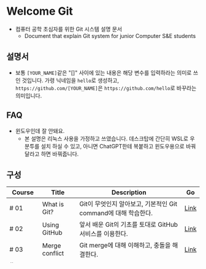 # Welcome Git

- 컴퓨터 공학 초심자를 위한 Git 시스템 설명 문서
  - Document that explain Git system for junior Computer S&amp;E students

## 설명서

- 보통 `[YOUR_NAME]`같은 "[]" 사이에 있는 내용은 해당 변수를 입력하라는 의미로 쓰인 것입니다. 가령 닉네임을 `hello`로 생성하고, `https://github.com/[YOUR_NAME]`은 `https://github.com/hello`로 바꾸라는 의미입니다.

## FAQ

- 윈도우인데 잘 안돼요.
  - 본 설명은 리눅스 사용을 가정하고 쓰였습니다. 데스크탑에 간단히 WSL로 우분투를 설치 하실 수 있고, 아니면 ChatGPT한테 복붙하고 윈도우용으로 바꿔달라고 하면 바꿔줍니다.

## 구성

|Course|Title|Description|Go|
|------|-----|-----------|--|
|# 01|What is Git?|Git이 무엇인지 알아보고, 기본적인 Git command에 대해 학습한다.|[Link](./C01/README.md)|
|# 02|Using GitHub|앞서 배운 Git의 기초를 토대로 GitHub 서비스를 이용한다.|[Link](./C02/README.md)|
|# 03|Merge conflict|Git merge에 대해 이해하고, 충돌을 해결한다.|[Link](./C03/README.md)|
|# Special 1|Git ignore|Git ignore 파일에 대해 학습한다.|[Link](./S1/READMD.md)
|# 04|Fork and PR|Fork와 PR에 대해 이해하고, 진정한 의미의 협업을 배운다.|[Link](./C04/README.md)|

## 이하 기타 사항

1. 본 문서는 한국어를 사용하여 작성되어 있으며, 본 문서의 번역에 관심이 있으신 분은 [아래 이메일](mailto:deveb1479@gmail.com)로 문의 바랍니다.
2. 본 문서의 수정 사항 및 오류 등에 대한 문의는 Pull request 및 Issue 기능을 활용하여 주시기 바랍니다.

## Maintainer Information

Email: deveb1479@gmail.com

## Version Info.
v0.4.1